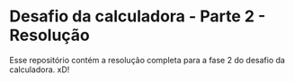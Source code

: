 # Desafio da calculadora - Parte 2 - Resolução

Esse repositório contém a resolução completa para a fase 2 do desafio da calculadora. xD!
